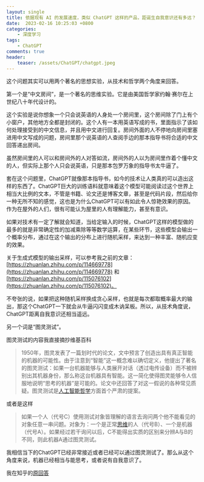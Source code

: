 ```yaml
---
layout: single
title: 依据现有 AI 的发展速度，类似 ChatGPT 这样的产品，距诞生自我意识还有多远？
date:  2023-02-16 10:25:03 +0800
categories: 
    - 深度学习
tags: 
    - ChatGPT
comments: true
header:
    teaser: /assets/ChatGPT/chatgpt.jpeg
---
```


这个问题其实可以用两个著名的思想实验，从技术和哲学两个角度来回答。

第一个是“中文房间”，是一个著名的思维实验。它是由美国哲学家约翰·赛尔在上世纪八十年代设计的。

这个实验是说你想象一个只会说英语的人身处一个房间里，这个房间除了门上有个小窗户，其他地方全都是封闭的。这个人有一本用英语写成的书，里面指示了该如何处理接受到的中文信息，并且用中文进行回复。房间外面的人不停地向房间里塞进用中文写成的问题，房间里那个说英语的人查阅手边的那本指导书将合适的中文回答递出房间。

虽然房间里的人可以和房间外的人对答如流，房间外的人以为房间里作着个懂中文的人，但实际上那个人只会说英语，只是那本包罗万象的指导书太牛逼了。

套在这个问题里，ChatGPT就像那本指导书，如今的技术让人类真的可以造出这样的东西了。ChatGPT巨大的训练语料就意味着这个模型可能阅读过这个世界上相当大比例的文本，不管是书籍、论文还是博客文章，甚至是代码片段，然后给你一种无所不知的感觉，这也是为什么ChatGPT可以有如此令人惊艳效果的原因。作为在屋外的人们，很有可能认为屋里的人有理解能力，甚至有意识。

如果对技术有一定了解就会知道，当给定输入的时候，ChatGPT这样的模型做的最多的就是非常确定性的加减乘除等等数学运算，在某些环节，这些模型会输出一个概率分布，通过在这个输出的分布上进行随机采样，来达到一种丰富、随机应变的效果。

关于生成式模型的输出采样，可以参考我之前的文章：[https://zhuanlan.zhihu.com/p/114669778](https://zhuanlan.zhihu.com/p/114669778) 和[https://zhuanlan.zhihu.com/p/115076102](https://zhuanlan.zhihu.com/p/115076102)。

不夸张的说，如果把这种随机采样换成贪心采样，也就是每次都取概率最大的输出，那这个ChatGPT一下就会从牛逼闪闪变成木讷呆板。所以，从技术角度说，ChatGPT距离自我意识还相当遥远。

另一个词是“图灵测试”。

图灵测试的内容我直接摘抄维基百科

> 1950年，图灵发表了一篇划时代的论文，文中预言了创造出具有真正智能的机器的可能性。由于注意到“智能”这一概念难以确切定义，他提出了著名的图灵测试：如果一台机器能够与人类展开对话（透过电传设备）而不被辨别出其机器身份，那么称这台机器具有智能。这一简化使得图灵能够令人信服地说明“思考的机器”是可能的。论文中还回答了对这一假说的各种常见质疑。图灵测试是[人工智能哲学](https://zh.wikipedia.org/wiki/%E4%BA%BA%E5%B7%A5%E6%99%BA%E8%83%BD%E5%93%B2%E5%AD%B8)方面首个严肃的提案。
> 

或者是这样

> 如果一个人（代号C）使用测试对象皆理解的语言去询问两个他不能看见的对象任意一串问题。对象为：一个是正常[思维](https://zh.wikipedia.org/wiki/%E6%80%9D%E7%BB%B4)的人（代号B）、一个是机器（代号A）。如果经过若干询问以后，C不能得出实质的区别来分辨A与B的不同，则此机器A通过图灵测试。
> 

我相信当下的ChatGPT已经非常接近或者已经可以通过图灵测试了。那么从这个角度来说，机器已经相当与能思考，或者说有自我意识了。

我在知乎的[原回答](https://www.zhihu.com/answer/2869775692)